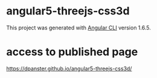 # angular5-threejs-css3d
This project was generated with [Angular CLI](https://github.com/angular/angular-cli) version 1.6.5.

# access to published page
https://dpanster.github.io/angular5-threejs-css3d/
